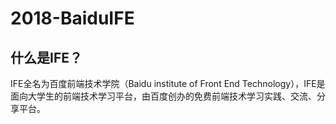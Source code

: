 # 2018-BaiduIFE

## 什么是IFE？

IFE全名为百度前端技术学院（Baidu institute of Front End Technology），IFE是面向大学生的前端技术学习平台，由百度创办的免费前端技术学习实践、交流、分享平台。
